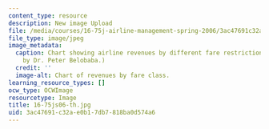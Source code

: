 ```yaml
---
content_type: resource
description: New image Upload
file: /media/courses/16-75j-airline-management-spring-2006/3ac47691c32ae0b17db7818ba0d574a6_16-75js06-th.jpg
file_type: image/jpeg
image_metadata:
  caption: Chart showing airline revenues by different fare restriction classes. (Image
    by Dr. Peter Belobaba.)
  credit: ''
  image-alt: Chart of revenues by fare class.
learning_resource_types: []
ocw_type: OCWImage
resourcetype: Image
title: 16-75js06-th.jpg
uid: 3ac47691-c32a-e0b1-7db7-818ba0d574a6
---
```

